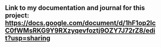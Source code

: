## Link to my documentation and journal for this project: https://docs.google.com/document/d/1hF1op2lcC0fWMsRKG9Y9RXzyqevfoztj9OZY7J72rZ8/edit?usp=sharing
